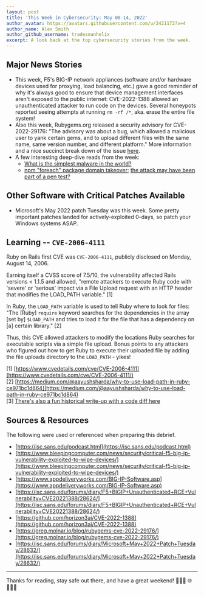 ```yaml
---
layout: post
title: 'This Week in Cybersecurity: May 08-14, 2022'
author_avatar: https://avatars.githubusercontent.com/u/2421172?v=4
author_name: Alex Smith
author_github_username: tradesmanhelix
excerpt: A look back at the top cybersecurity stories from the week.
---
```


##  Major News Stories
* This week, F5's BIG-IP network appliances (software and/or hardware devices used for proxying, load balancing, etc.) gave a good reminder of why it's always good to ensure that device management interfaces aren't exposed to the public internet: CVE-2022-1388 allowed an unauthenticated attacker to run code on the devices. Several honeypots reported seeing attempts at running `rm -rf /*`, aka. erase the entire file system!
* Also this week, Rubygems.org released a security advisory for CVE-2022-29176: "The advisory was about a bug, which allowed a malicious user to yank certain gems, and to upload different files with the same name, same version number, and different platform." More information and a nice succinct break down of the issue [here](https://greg.molnar.io/blog/rubygems-cve-2022-29176/).
* A few interesting deep-dive reads from the week:
  * [What is the simplest malware in the world?](https://isc.sans.edu/forums/diary/What+is+the+simplest+malware+in+the+world/28620/)
  * [npm "foreach" package domain takeover](https://www.theregister.com/2022/05/10/security_npm_email/); [the attack may have been part of a pen test?](https://jfrog.com/blog/npm-supply-chain-attack-targets-german-based-companies/)


## Other Software with Critical Patches Available
* Microsoft's May 2022 patch Tuesday was this week. Some pretty important patches landed for actively-exploited 0-days, so patch your Windows systems ASAP.

## Learning -- `CVE-2006-4111`
Ruby on Rails first CVE was `CVE-2006-4111`, publicly disclosed on Monday, August 14, 2006.

Earning itself a CVSS score of 7.5/10, the vulnerability affected Rails versions < 1.1.5 and allowed, "remote attackers to execute Ruby code with 'severe' or 'serious' impact via a File Upload request with an HTTP header that modifies the LOAD_PATH variable." [1]

In Ruby, the `LOAD_PATH` variable is used to tell Ruby where to look for files: "The [Ruby] `require` keyword searches for the dependencies in the array [set by] `$LOAD_PATH` and tries to load it for the file that has a dependency on [a] certain library." [2]

Thus, this CVE allowed attackers to modify the locations Ruby searches for executable scripts via a simple file upload. Bonus points to any attackers who figured out how to get Ruby to execute their uploaded file by adding the file uploads directory to the `LOAD_PATH` - yikes!

[1] [https://www.cvedetails.com/cve/CVE-2006-4111](https://www.cvedetails.com/cve/CVE-2006-4111/)  
[2] [https://medium.com/@aayushsharda/why-to-use-load-path-in-ruby-ce971bc1d864](https://medium.com/@aayushsharda/why-to-use-load-path-in-ruby-ce971bc1d864)  
[3] [There's also a fun historical write-up with a code diff here](https://web.archive.org/web/20060819084829/http://blog.koehntopp.de/archives/1367-Ruby-On-Rails-Mandatory-Mystery-Patch.html)

## Sources & Resources
The following were used or referenced when preparing this debrief.
* [https://isc.sans.edu/podcast.html](https://isc.sans.edu/podcast.html)
* [https://www.bleepingcomputer.com/news/security/critical-f5-big-ip-vulnerability-exploited-to-wipe-devices/](https://www.bleepingcomputer.com/news/security/critical-f5-big-ip-vulnerability-exploited-to-wipe-devices/)
* [https://www.appdeliveryworks.com/BIG-IP-Software.asp](https://www.appdeliveryworks.com/BIG-IP-Software.asp)
* [https://isc.sans.edu/forums/diary/F5+BIGIP+Unauthenticated+RCE+Vulnerability+CVE20221388/28624/](https://isc.sans.edu/forums/diary/F5+BIGIP+Unauthenticated+RCE+Vulnerability+CVE20221388/28624/)
* [https://github.com/horizon3ai/CVE-2022-1388](https://github.com/horizon3ai/CVE-2022-1388)
* [https://greg.molnar.io/blog/rubygems-cve-2022-29176/](https://greg.molnar.io/blog/rubygems-cve-2022-29176/)
* [https://isc.sans.edu/forums/diary/Microsoft+May+2022+Patch+Tuesday/28632/](https://isc.sans.edu/forums/diary/Microsoft+May+2022+Patch+Tuesday/28632/)

----

Thanks for reading, stay safe out there, and have a great weekend! 👩🏽‍💻 🌐 🧑🏽‍💻

